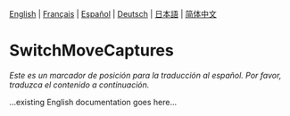 
[English](../en/README.md) | [Français](../fr/README.md) | [Español](../es/README.md) | [Deutsch](../de/README.md) | [日本語](../ja/README.md) | [简体中文](../zh/README.md)

# SwitchMoveCaptures

*Este es un marcador de posición para la traducción al español. Por favor, traduzca el contenido a continuación.*

...existing English documentation goes here...
